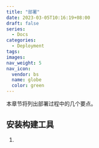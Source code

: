 ```yaml
---
title: "部署"
date: 2023-03-05T10:16:19+08:00
draft: false
series:
  - Docs
categories:
  - Deployment
tags:
images:
nav_weight: 5
nav_icon:
  vendor: bs
  name: globe
  color: green
---
```


本章节将列出部署过程中的几个要点。

<!--more-->

## 安装构建工具

1.
